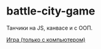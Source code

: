 # battle-city-game
Танчики на JS, канвасе и с ООП.

[Игра (только с компьютером)](https://serrjik.github.io/SeaBattle/)
